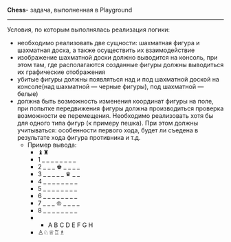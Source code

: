 __Chess__- задача, выполненная в Playground
* * * 
Условия, по которым выполнялась реализация логики:
- необходимо реализовать две сущности: шахматная фигура и шахматная доска, а также осуществить их взаимодействие
- изображение шахматной доски должно выводится на консоль, при этом там, где располагаются созданные фигуры должны выводиться их графические отображения
- убитые фигуры должны появляться над и под шахматной доской на консоле(над шахматной — черные фигуры), под шахматной — белые)
- должна быть возможность изменения координат фигуры на поле, при попытке передвижения фигуры должна производиться проверка возможности ее перемещения. Необходимо реализовать хотя бы для одного типа фигур (к примеру пешка). При этом должны учитываться: особенности первого хода, будет ли съедена в результате хода фигура противника и т.д.
    - Пример вывода:
        - ♝♜
        - 1 _ _ _ _ _ _ _ _
        - 2 _ _ _ ♚ _ _ _ _
        - 3 _ _ _ _ _ ♛ _ _
        - 4 _ _ _ _ _ _ _ _
        - 5 _ _ _ _ _ _ _ _
        - 6 _ _ _ _ _ _ _ _
        - 7 _ _ _ ♔ _ _ _ _
        - 8 _ _ _ _ _ _ _ _
        - - A B C D E F G H
        - ♙♘♕♖♗
